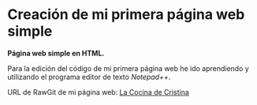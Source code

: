 # Creación de mi primera página web simple
**Página web simple en HTML.**

Para la edición del código de mi primera página web he ido aprendiendo y utilizando el programa editor de texto *Notepad++*.

URL de RawGit de mi página web: [La Cocina de Cristina](https://rawgit.com/cmustaros/PaginaWeb/master/PaginaWeb.html)

